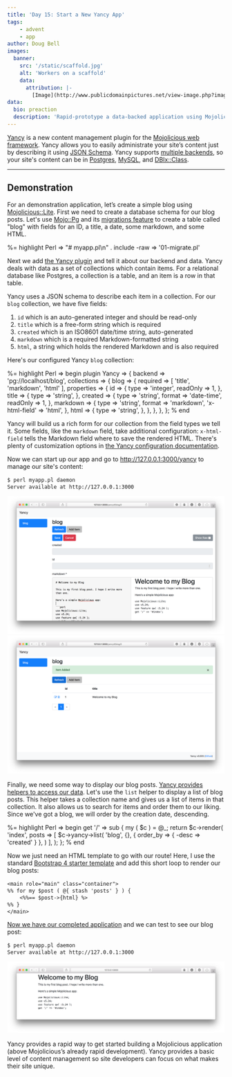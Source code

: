 ```yaml
---
title: 'Day 15: Start a New Yancy App'
tags:
    - advent
    - app
author: Doug Bell
images:
  banner:
    src: '/static/scaffold.jpg'
    alt: 'Workers on a scaffold'
    data:
      attribution: |-
        [Image](http://www.publicdomainpictures.net/view-image.php?image=6416) in the public domain.
data:
  bio: preaction
  description: 'Rapid-prototype a data-backed application using Mojolicious and Yancy.'
---
```

[Yancy](http://metacpan.org/pod/Yancy) is a new content management
plugin for the [Mojolicious web framework](http://mojolicious.org).
Yancy allows you to easily administrate your site’s content just by
describing it using [JSON Schema](http://json-schema.org). Yancy
supports [multiple backends](http://metacpan.org/pod/Yancy::Backend), so
your site's content can be in
[Postgres](http://metacpan.org/pod/Yancy::Backend::Pg),
[MySQL](http://metacpan.org/pod/Yancy::Backend::Mysql), and
[DBIx::Class](http://metacpan.org/pod/Yancy::Backend::Dbic).

---

## Demonstration
For an demonstration application, let’s create a simple blog using
[Mojolicious::Lite](http://mojolicious.org/perldoc/Mojolicious/Lite).
First we need to create a database schema for our blog posts. Let's use
[Mojo::Pg](http://metacpan.org/pod/Mojo::Pg) and its [migrations
feature](http://metacpan.org/pod/Mojo::Pg::Migrations) to create a table
called "blog" with fields for an ID, a title, a date, some markdown, and
some HTML.

%= highlight Perl => "# myapp.pl\n" . include -raw => '01-migrate.pl'

Next we add [the Yancy
plugin](http://metacpan.org/pod/Mojolicious::Plugin::Yancy) and tell it
about our backend and data. Yancy deals with data as a set of
collections which contain items. For a relational database like
Postgres, a collection is a table, and an item is a row in that table.

Yancy uses a JSON schema to describe each item in a collection.
For our `blog` collection, we have five fields:

1. `id` which is an auto-generated integer and should be read-only
2. `title` which is a free-form string which is required
3. `created` which is an ISO8601 date/time string, auto-generated
4. `markdown` which is a required Markdown-formatted string
5. `html`, a string which holds the rendered Markdown and is also required

Here's our configured Yancy `blog` collection:

%= highlight Perl => begin
plugin Yancy => {
    backend => 'pg://localhost/blog',
    collections => {
        blog => {
            required => [ 'title', 'markdown', 'html' ],
            properties => {
                id => {
                    type => 'integer',
                    readOnly => 1,
                },
                title => {
                    type => 'string',
                },
                created => {
                    type => 'string',
                    format => 'date-time',
                    readOnly => 1,
                },
                markdown => {
                    type => 'string',
                    format => 'markdown',
                    'x-html-field' => 'html',
                },
                html => {
                    type => 'string',
                },
            },
        },
    },
};
% end

Yancy will build us a rich form for our collection from the field types
we tell it. Some fields, like the `markdown` field, take additional
configuration: `x-html-field` tells the Markdown field where to save the
rendered HTML. There's plenty of customization options in [the Yancy
configuration documentation](http://metacpan.org/pod/Yancy#CONFIGURATION).

Now we can start up our app and go to <http://127.0.0.1:3000/yancy> to
manage our site's content:

    $ perl myapp.pl daemon
    Server available at http://127.0.0.1:3000

![Screen shot of adding a new blog item with Yancy](adding-item.png)
![Screen shot of Yancy after the new blog item is added](item-added.png)

Finally, we need some way to display our blog posts.  [Yancy provides
helpers to access our
data](http://metacpan.org/pod/Mojolicious::Plugin::Yancy#HELPERS). Let's
use the `list` helper to display a list of blog posts. This helper takes
a collection name and gives us a list of items in that collection. It
also allows us to search for items and order them to our liking. Since
we've got a blog, we will order by the creation date, descending.

%= highlight Perl => begin
get '/' => sub {
    my ( $c ) = @_;
    return $c->render(
        'index',
        posts => [ $c->yancy->list(
            'blog', {}, { order_by => { -desc => 'created' } },
        ) ],
    );
};
% end

Now we just need an HTML template to go with our route! Here, I use the standard
[Bootstrap 4 starter template](http://getbootstrap.com/docs/4.0/getting-started/introduction/#starter-template)
and add this short loop to render our blog posts:

    <main role="main" class="container">
    %% for my $post ( @{ stash 'posts' } ) {
        <%%== $post->{html} %>
    %% }
    </main>

[Now we have our completed application](04-template.pl) and we can test
to see our blog post:

    $ perl myapp.pl daemon
    Server available at http://127.0.0.1:3000

![The rendered blog post with our template](blog-post.png)

Yancy provides a rapid way to get started building a Mojolicious
application (above Mojolicious’s already rapid development). Yancy
provides a basic level of content management so site developers can
focus on what makes their site unique.

